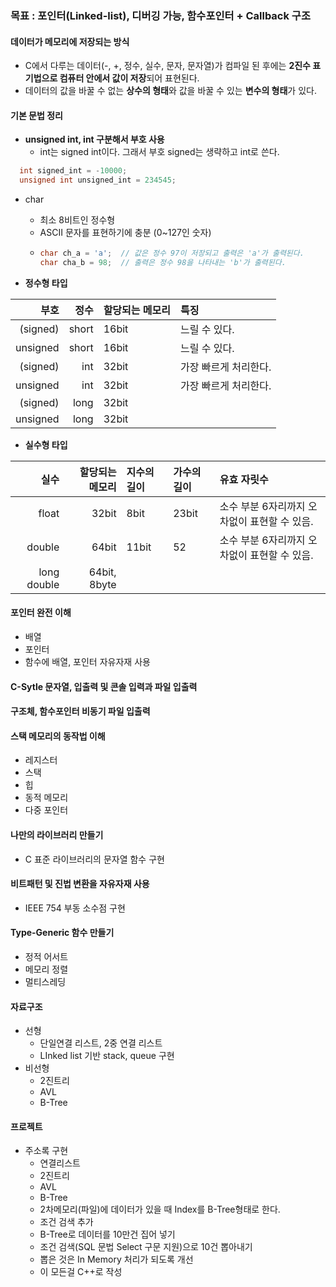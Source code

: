 ### 목표 : 포인터(Linked-list), 디버깅 가능, 함수포인터 + Callback 구조


#### 데이터가 메모리에 저장되는 방식
- C에서 다루는 데이터(-, +, 정수, 실수, 문자, 문자열)가 컴파일 된 후에는 **2진수 표기법으로 컴퓨터 안에서 값이 저장**되어 표현된다.
- 데이터의 값을 바꿀 수 없는 **상수의 형태**와 값을 바꿀 수 있는 **변수의 형태**가 있다.

#### 기본 문법 정리
- **unsigned int, int 구분해서 부호 사용**
  - int는 signed int이다. 그래서 부호 signed는 생략하고 int로 쓴다.
```C
  int signed_int = -10000;
  unsigned int unsigned_int = 234545;
```
- char
  - 최소 8비트인 정수형
  - ASCII 문자를 표현하기에 충분 (0~127인 숫자)
  - ```C
    char ch_a = 'a';  // 값은 정수 97이 저장되고 출력은 'a'가 출력된다.
    char cha_b = 98;  // 출력은 정수 98을 나타내는 'b'가 출력된다.
    ```

- **정수형 타입**

|부호|정수|할당되는 메모리|특징|
|---:|---:|:---|:---|
|(signed)|short|16bit|느릴 수 있다.|
|unsigned|short|16bit|느릴 수 있다.|
|(signed)|int|32bit|가장 빠르게 처리한다.|
|unsigned|int|32bit|가장 빠르게 처리한다.|
|(signed)|long|32bit||
|unsigned|long|32bit||


- **실수형 타입**

|실수|할당되는 메모리|지수의 길이|가수의 길이|유효 자릿수|
|---:|---:|:---|:---|:---|
|float|32bit|8bit|23bit|소수 부분 6자리까지 오차없이 표현할 수 있음.|
|double|64bit|11bit|52|소수 부분 6자리까지 오차없이 표현할 수 있음.|
|long double|64bit, 8byte||||





      
#### 포인터 완전 이해
- 배열
- 포인터
- 함수에 배열, 포인터 자유자재 사용

#### C-Sytle 문자열, 입출력 및 콘솔 입력과 파일 입출력

#### 구조체, 함수포인터 비동기 파일 입출력

#### 스택 메모리의 동작법 이해
- 레지스터
- 스택
- 힙
- 동적 메모리
- 다중 포인터

#### 나만의 라이브러리 만들기
- C 표준 라이브러리의 문자열 함수 구현

#### 비트패턴 및 진법 변환을 자유자재 사용
- IEEE 754 부동 소수점 구현

#### Type-Generic 함수 만들기
- 정적 어서트
- 메모리 정렬
- 멀티스레딩

#### 자료구조
- 선형
  - 단일연결 리스트, 2중 연결 리스트
  - LInked list 기반 stack, queue 구현
- 비선형
  - 2진트리
  - AVL
  - B-Tree

#### 프로젝트
- 주소록 구현
  - 연결리스트
  - 2진트리
  - AVL
  - B-Tree
  - 2차메모리(파일)에 데이터가 있을 때 Index를 B-Tree형태로 한다.
  - 조건 검색 추가
  - B-Tree로 데이터를 10만건 집어 넣기
  - 조건 검색(SQL 문법 Select 구문 지원)으로 10건 뽑아내기
  - 뽑은 것은 In Memory 처리가 되도록 개선
  - 이 모든걸 C++로 작성
